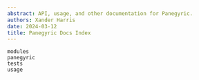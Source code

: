 ```yaml
---
abstract: API, usage, and other documentation for Panegyric.
authors: Xander Harris
date: 2024-03-12
title: Panegyric Docs Index
---
```


```{toctree}
modules
panegyric
tests
usage
```

```{sectionauthor} Xander Harris <xandertheharris@gmail.com>
```
